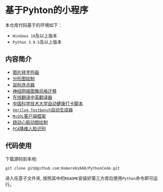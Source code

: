 # 基于Pyhton的小程序

本仓库代码基于的环境如下：

- `Windows 10`及以上版本
- `Python 3.9.5`及以上版本

## 内容简介

- [图片转字符画](./ASCIIArt/)
- [分形图绘制](./FractalPainting/)
- [鼠标连点器](./MouseClick/)
- [神经网络图像风格迁移](./NeuralStyleTransfer/)
- [在线翻译中英翻译器](./Translator/)
- [中国科学技术大学自动健康打卡脚本](./USTC/)
- [`Verilog Testbench`自动生成器](./VerilogTestbenchGen/)
- [`MySQL`客户端框架](./MySQLClient/)
- [跳动心脏动图绘制](./HeartBeat/)
- [`PCA`降维人脸识别](./PCAFaceRecognize/)

## 代码使用

下载源码到本地:

```
git clone git@github.com:Komorebi660/PythonCode.git
```

进入任意子文件夹, 按照其中的`README`安装好第三方库后使用`Python`命令即可运行。